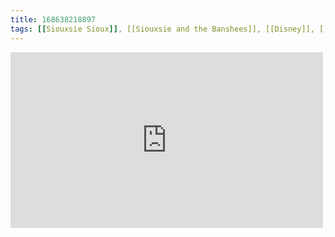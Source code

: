 ```yaml
---
title: 168638218897
tags: [[Siouxsie Sioux]], [[Siouxsie and the Banshees]], [[Disney]], [[The Jungle Book]]
---
```

<iframe allow="accelerometer; autoplay; clipboard-write; encrypted-media; gyroscope; picture-in-picture" allowfullscreen="" frameborder="0" height="281" id="youtube_iframe" src="https://www.youtube.com/embed/mbytZCT4Cy4?feature=oembed&amp;enablejsapi=1&amp;origin=https://safe.txmblr.com&amp;wmode=opaque" width="500"></iframe>